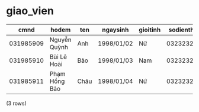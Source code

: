giao_vien
=========

|   cmnd    |        hodem        |  ten  |  ngaysinh  | gioitinh | sodienthoai |         email          |    diachi    |  tinhtrang  | user_id |
|-----------|---------------------|-------|------------|----------|-------------|------------------------|--------------|-------------|---------|
| 031985909 | Nguyễn Quỳnh    | Anh   | 1998/01/02 | Nữ     | 0323232332  | cuong1998pro@gmail.com | Hải Phòng | Cơ hữu   | 8       |
| 031985910 | Bùi Lê Hoài      | Bảo | 1998/01/03 | Nam      | 0323232333  | cuong1998pro@gmail.com | Hải Phòng | Cộng tác | 9       |
| 031985911 | Phạm Hồng Bảo | Châu | 1998/01/04 | Nữ     | 0323232334  | cuong1998pro@gmail.com | Hải Phòng | Cộng tác | 10      |
(3 rows)

